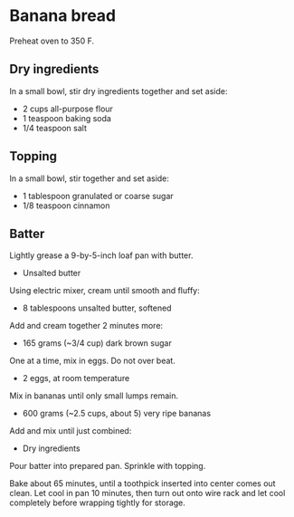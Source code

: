 Banana bread
============

Preheat oven to 350 F.

Dry ingredients
---------------

In a small bowl, stir dry ingredients together and set aside:

- 2 cups all-purpose flour
- 1 teaspoon baking soda
- 1/4 teaspoon salt

Topping
-------

In a small bowl, stir together and set aside:

- 1 tablespoon granulated or coarse sugar
- 1/8 teaspoon cinnamon

Batter
------

Lightly grease a 9-by-5-inch loaf pan with butter.

- Unsalted butter

Using electric mixer, cream until smooth and fluffy:

- 8 tablespoons unsalted butter, softened

Add and cream together 2 minutes more:

- 165 grams (~3/4 cup) dark brown sugar

One at a time, mix in eggs. Do not over beat.

- 2 eggs, at room temperature

Mix in bananas until only small lumps remain.

- 600 grams (~2.5 cups, about 5) very ripe bananas

Add and mix until just combined:

- Dry ingredients

Pour batter into prepared pan. Sprinkle with topping.

Bake about 65 minutes, until a toothpick inserted into center comes out clean. Let cool in pan 10 minutes, then turn out onto wire rack and let cool completely before wrapping tightly for storage.
